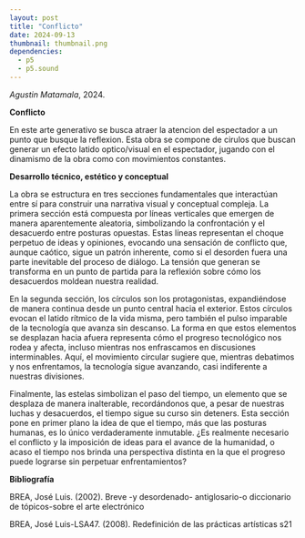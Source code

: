 ```yaml
---
layout: post
title: "Conflicto"
date: 2024-09-13
thumbnail: thumbnail.png
dependencies:
  - p5
  - p5.sound
---
```


<div id="div-sketch">
  <script type="text/javascript" src="sketch.js"></script>
</div>

_Agustin Matamala_, 2024.

**Conflicto**

En este arte generativo se busca atraer la atencion del espectador a un punto que busque la reflexion.
Esta obra se compone de cirulos que buscan generar un efecto latido optico/visual en el espectador, jugando con el dinamismo de la obra como con movimientos constantes. 

**Desarrollo técnico, estético y conceptual**

La obra se estructura en tres secciones fundamentales que interactúan entre sí para construir una narrativa visual y conceptual compleja.
La primera sección está compuesta por líneas verticales que emergen de manera aparentemente aleatoria, simbolizando la confrontación y el desacuerdo entre posturas opuestas. 
Estas líneas representan el choque perpetuo de ideas y opiniones, evocando una sensación de conflicto que, aunque caótico, sigue un patrón inherente, como si el desorden fuera una parte inevitable del proceso de diálogo. 
La tensión que generan se transforma en un punto de partida para la reflexión sobre cómo los desacuerdos moldean nuestra realidad.

En la segunda sección, los círculos son los protagonistas, expandiéndose de manera continua desde un punto central hacia el exterior. 
Estos círculos evocan el latido rítmico de la vida misma, pero también el pulso imparable de la tecnología que avanza sin descanso. 
La forma en que estos elementos se desplazan hacia afuera representa cómo el progreso tecnológico nos rodea y afecta, incluso mientras nos enfrascamos en discusiones interminables. Aquí, el movimiento circular sugiere que, mientras debatimos y nos enfrentamos, la tecnología sigue avanzando, casi indiferente a nuestras divisiones.

Finalmente, las estelas simbolizan el paso del tiempo, un elemento que se desplaza de manera inalterable, recordándonos que, a pesar de nuestras luchas y desacuerdos, el tiempo sigue su curso sin deteners. 
Esta sección pone en primer plano la idea de que el tiempo, más que las posturas humanas, es lo único verdaderamente inmutable. 
¿Es realmente necesario el conflicto y la imposición de ideas para el avance de la humanidad, o acaso el tiempo nos brinda una perspectiva distinta en la que el progreso puede lograrse sin perpetuar enfrentamientos?

**Bibliografía**

BREA, José Luis. (2002). Breve -y desordenado- antiglosario-o diccionario de tópicos-sobre el arte electrónico

BREA, José Luis-LSA47. (2008). Redefinición de las prácticas artísticas s21